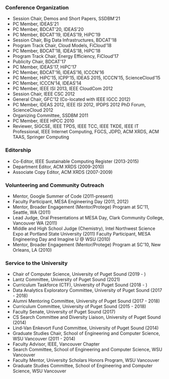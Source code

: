 ### Conference Organization

- Session Chair, Demos and Short Papers, SSDBM'21
- PC Member, IDEAS'21
- PC Member, BDCAT'20, IDEAS'20
- PC Member, BDCAT'19, IDEAS'19, HiPC'19
- Session Chair, Big Data Infrastructures, BDCAT'18
- Program Track Chair, Cloud Models, FiCloud'18
- PC Member, BDCAT'18, IDEAS'18, HiPC'18
- Program Track Chair, Energy Efficiency, FiCloud'17
- Publicity Chair, BDCAT'17
- PC Member, IDEAS'17, HiPC'17
- PC Member, BDCAT'16, IDEAS'16, ICCCN'16
- PC Member, HiPC'15, ICPP'15, IDEAS 2015, ICCCN'15, ScienceCloud'15
- PC Member, ICCCN'14, IDEAS'14
- PC Member, IEEE ISI 2013, IEEE CloudCom 2012
- Session Chair, IEEE CSC 2012
- General Chair, GFC'12 (Co-located with IEEE IGCC 2012)
- PC Member, IDEAS 2012, IEEE ISI 2012, IPDPS 2012 PhD Forum, ScienceCloud 2012
- Organizing Committee, SSDBM 2011
- PC Member, IEEE HPCC 2010
- Reviewer, SIGCSE, IEEE TPDS, IEEE TCC, IEEE TKDE, IEEE IT Professional, IEEE Internet Computing, FGCS, JDPD, ACM XRDS, ACM TAAS, Springer Computing

### Editorship

- Co-Editor, IEEE Sustainable Computing Register (2013-2015)
- Department Editor, ACM XRDS (2009-2010)
- Associate Copy Editor, ACM XRDS (2007-2009)

### Volunteering and Community Outreach

- Mentor, Google Summer of Code (2011-present)
- Faculty Participant, MESA Engineering Day (2011, 2012)
- Mentor, Broader Engagement (Mentor/Protege) Program at SC'11, Seattle, WA (2011)
- Lead Judge, Oral Presentations at MESA Day, Clark Community College, Vancouver WA (2011)
- Middle and High School Judge (Chemistry), Intel Northwest Science Expo at Portland State University (2011)
  Faculty Participant, MESA Engineering Day and Imagine U @ WSU (2010)
- Mentor, Broader Engagement (Mentor/Protege) Program at SC'10, New Orleans, LA (2010)

### Service to the University

- Chair of Computer Science, University of Puget Sound (2019 - )
- Lantz Committee, University of Puget Sound (2021)
- Curriculum Taskforce (CTF), University of Puget Sound (2018 - )
- Data Analytics Exploratory Committee, University of Puget Sound (2017 - 2018)
- Alumni Mentoring Committee, University of Puget Sound (2017 - 2018)
- Curriculum Committee, University of Puget Sound (2015 - 2018)
- Faculty Senate, University of Puget Sound (2017)
- CS Search Committee and Diversity Liaison, University of Puget Sound (2014)
- Lind-Van Enkevort Fund Committee, University of Puget Sound (2014)
- Graduate Studies Chair, School of Engineering and Computer Science, WSU Vancouver (2011 - 2014)
- Faculty Advisor, IEEE, Vancouver Chapter
- Search Committee, School of Engineering and Computer Science, WSU Vancouver
- Faculty Mentor, University Scholars Honors Program, WSU Vancouver
- Graduate Studies Committee, School of Engineering and Computer Science, WSU Vancouver
